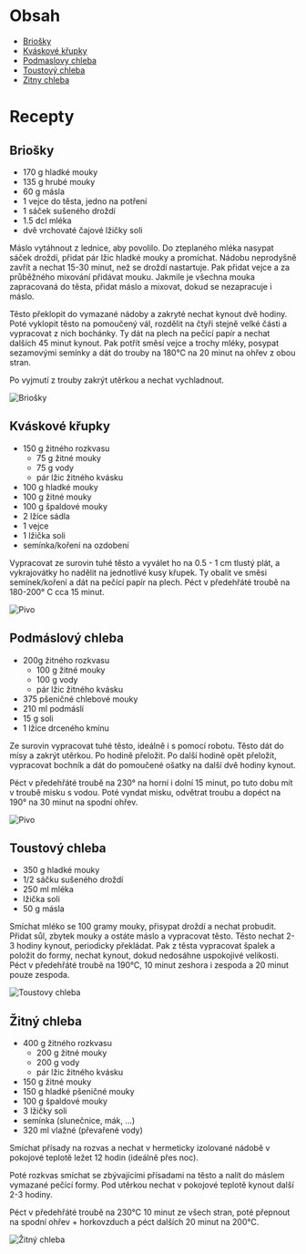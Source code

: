 # Obsah

 * [Briošky](#briosky)
 * [Kváskové křupky](#kvaskove-krupky)
 * [Podmaslovy chleba](#podmaslovy-chleba)
 * [Toustový chleba](#toustovy-chleba)
 * [Zitny chleba](#zitny-chleba)

# Recepty

## Briošky <span id="briosky"></span>

* 170 g hladké mouky
* 135 g hrubé mouky
* 60 g másla
* 1 vejce do těsta, jedno na potření
* 1 sáček sušeného droždí
* 1.5 dcl mléka
* dvě vrchovaté čajové lžičky soli

Máslo vytáhnout z lednice, aby povolilo. Do zteplaného mléka nasypat sáček droždí, přidat pár lžic hladké mouky a promíchat. Nádobu neprodyšně zavřít a nechat 15-30 minut, než se droždí nastartuje. Pak přidat vejce a za průběžného mixování přidávat mouku. Jakmile je všechna mouka zapracovaná do těsta, přidat máslo a mixovat, dokud se nezapracuje i máslo.

Těsto překlopit do vymazané nádoby a zakryté nechat kynout dvě hodiny. Poté vyklopit těsto na pomoučený vál, rozdělit na čtyři stejně velké části a vypracovat z nich bochánky. Ty dát na plech na pečící papír a nechat dalších 45 minut kynout. Pak potřít směsí vejce a trochy mléky, posypat sezamovými semínky a dát do trouby na 180°C na 20 minut na ohřev z obou stran.

Po vyjmutí z trouby zakrýt utěrkou a nechat vychladnout.

![Briošky](images/briosky.jpeg)

## Kváskové křupky <span id="kvaskove-krupky"></span>

* 150 g žitného rozkvasu
	* 75 g žitné mouky
	* 75 g vody
	* pár lžic žitného kvásku
* 100 g hladké mouky
* 100 g žitné mouky
* 100 g špaldové mouky
* 2 lžíce sádla
* 1 vejce
* 1 lžička soli
* semínka/koření na ozdobení

Vypracovat ze surovin tuhé těsto a vyválet ho na 0.5 - 1 cm tlustý plát, a vykrajovátky ho nadělit na jednotlivé kusy křupek. Ty obalit ve směsi semínek/koření a dát na pečící papír na plech. Péct v předehřáté troubě na 180-200° C cca 15 minut.

![Pivo](images/dummy.jpg)

## Podmáslový chleba

* 200g žitného rozkvasu
	* 100 g žitné mouky
	* 100 g vody
	* pár lžic žitného kvásku
* 375 pšeničné chlebové mouky
* 210 ml podmáslí
* 15 g soli
* 1 lžíce drceného kmínu

Ze surovin vypracovat tuhé těsto, ideálně i s pomocí robotu. Těsto dát do mísy a zakrýt utěrkou. Po hodině přeložit. Po další hodině opět přeložit, vypracovat bochník a dát do pomoučené ošatky na další dvě hodiny kynout.

Péct v předehřáté troubě na 230° na horní i dolní 15 minut, po tuto dobu mít v troubě misku s vodou. Poté vyndat misku, odvětrat troubu a dopéct na 190° na 30 minut na spodní ohřev.

![Pivo](images/dummy.jpg)

## Toustový chleba <span id="toustovy-chleba"></span>

* 350 g hladké mouky
* 1/2 sáčku sušeného droždí
* 250 ml mléka
* lžička soli
* 50 g másla

Smíchat mléko se 100 gramy mouky, přisypat droždí a nechat probudit. Přidat sůl, zbytek mouky a ostáte máslo a vypracovat těsto. Těsto nechat 2-3 hodiny kynout, periodicky překládat. Pak z těsta vypracovat špalek a položit do formy, nechat kynout, dokud nedosáhne uspokojivé velikosti. Péct v předehřáté troubě na 190°C, 10 minut zeshora i zespoda a 20 minut pouze zespoda.

![Toustovy chleba](images/toustovy_chleba.jpg)

## Žitný chleba <span id="zitny-chleba"></span>

* 400 g žitného rozkvasu
	* 200 g žitné mouky
	* 200 g vody
	* pár lžic žitného kvásku
* 150 g žitné mouky
* 150 g hladké pšeničné mouky
* 100 g špaldové mouky
* 3 lžičky soli
* semínka (slunečnice, mák, ...)
* 320 ml vlažné (převařené vody)

Smíchat přísady na rozvas a nechat v hermeticky izolované nádobě v pokojové teplotě ležet 12 hodin (ideálně přes noc).

Poté rozkvas smíchat se zbývajícími přísadami na těsto a nalít do máslem vymazané pečící formy. Pod utěrkou nechat v pokojové teplotě kynout další 2-3 hodiny.

Péct v předehřáté troubě na 230°C 10 minut ze všech stran, poté přepnout na spodní ohřev + horkovzduch a péct dalších 20 minut na 200°C.

![Žitný chleba](images/zitny_chleba.jpeg)
